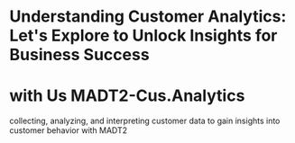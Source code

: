# Understanding Customer Analytics: Let's Explore to Unlock Insights for Business Success
# with Us MADT2-Cus.Analytics
collecting, analyzing, and interpreting customer data to gain insights into customer behavior with MADT2
